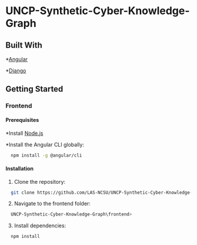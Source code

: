 # UNCP-Synthetic-Cyber-Knowledge-Graph

## Built With
*[Angular](https://angular.io/)

*[Django](https://www.djangoproject.com/)

## Getting Started
### Frontend
#### Prerequisites
*Install [Node.js](https://nodejs.org/en)

*Install the Angular CLI globally:
```bash
  npm install -g @angular/cli
```
#### Installation
1. Clone the repository:
```bash
  git clone https://github.com/LAS-NCSU/UNCP-Synthetic-Cyber-Knowledge-Graph.git
```
2. Navigate to the frontend folder:
```bash
  UNCP-Synthetic-Cyber-Knowledge-Graph\frontend>
```
3. Install dependencies:
```bash
  npm install
```
